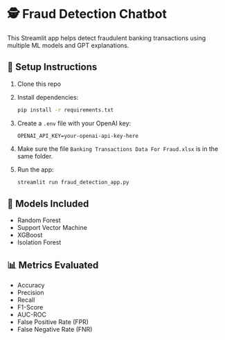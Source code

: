 # 🕵️ Fraud Detection Chatbot

This Streamlit app helps detect fraudulent banking transactions using multiple ML models and GPT explanations.

## 🚀 Setup Instructions

1. Clone this repo
2. Install dependencies:
   ```bash
   pip install -r requirements.txt
   ```

3. Create a `.env` file with your OpenAI key:
   ```env
   OPENAI_API_KEY=your-openai-api-key-here
   ```

4. Make sure the file `Banking Transactions Data For Fraud.xlsx` is in the same folder.
5. Run the app:
   ```bash
   streamlit run fraud_detection_app.py
   ```

## 🧠 Models Included
- Random Forest
- Support Vector Machine
- XGBoost
- Isolation Forest

## 📊 Metrics Evaluated
- Accuracy
- Precision
- Recall
- F1-Score
- AUC-ROC
- False Positive Rate (FPR)
- False Negative Rate (FNR)
